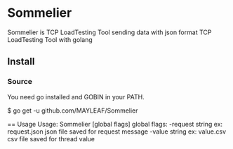 # Sommelier

Sommelier is TCP LoadTesting Tool sending data with json format
TCP LoadTesting Tool with golang

## Install
### Source
You need go installed and GOBIN in your PATH.

$ go get -u github.com/MAYLEAF/Sommelier

== Usage
Usage: Sommelier [global flags]
global flags:
 -request string ex: request.json
    json file saved for request message
 -value string ex: value.csv
    csv file saved for thread value
